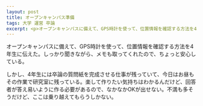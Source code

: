 ```yaml
---
layout: post
title: オープンキャンパス準備
tags: 大学 運営 卒論
excerpt: <p>オープンキャンパスに備えて、GPS時計を使って、位置情報を確認する方法を4年生に伝えた。</p>
---
```


オープンキャンパスに備えて、GPS時計を使って、位置情報を確認する方法を4年生に伝えた。しっかり聞きながら、メモも取ってくれたので、ちょっと安心している。

しかし、4年生には卒論の質問紙を完成させる仕事が残っていて、今日はお昼もその作業で研究室に残っている。楽して作りたい気持ちはわかるんだけど、回答者が答え易いように作る必要があるので、なかなかOKが出せない。不満も多そうだけど、ここは乗り越えてもらうしかない。
